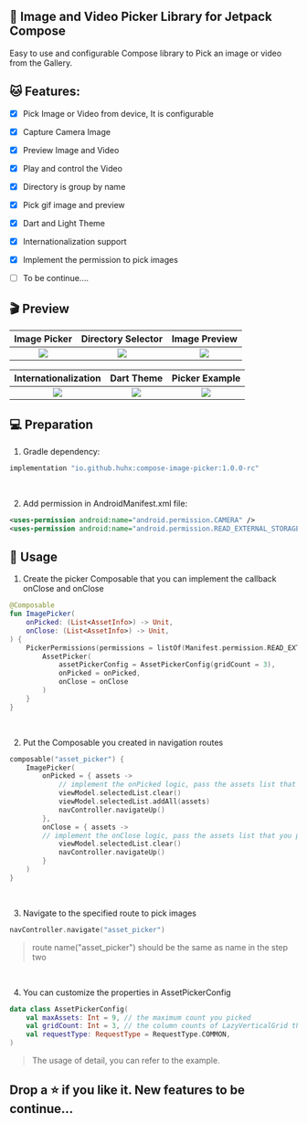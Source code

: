 ## 📸&nbsp;Image and Video Picker Library for Jetpack Compose

Easy to use and configurable Compose library to Pick an image or video from the Gallery.


## 🐱&nbsp;Features:
- [x] Pick Image or Video from device, It is configurable
- [x] Capture Camera Image
- [x] Preview Image and Video
- [x] Play and control the Video
- [x] Directory is group by name
- [x] Pick gif image and preview
- [x] Dart and Light Theme
- [x] Internationalization support
- [x] Implement the permission to pick images
- [ ] To be continue....


## 🎬&nbsp;Preview

Image Picker    |         Directory Selector      |       Image Preview        |
:-------------------------:|:-------------------------:|:-------------------------:
![](https://user-images.githubusercontent.com/15972372/181038075-b268f17b-9799-4a87-9dec-bbd865fe516e.gif)  |  ![](https://user-images.githubusercontent.com/15972372/181038392-d1bf6886-4bba-4a8c-bb14-ea454a0d52ba.gif)  |  ![](https://user-images.githubusercontent.com/15972372/181038444-e54fe454-d158-4b2c-ad7a-95d2e8bfe9a7.gif)

Internationalization   |         Dart Theme     |        Picker Example       |
:-------------------------:|:-------------------------:|:-------------------------:
![](https://user-images.githubusercontent.com/15972372/182802765-0e091698-2994-49e6-8a57-1367fb39ef45.gif)  |  ![](https://user-images.githubusercontent.com/15972372/182802666-a82ef410-2a52-4f7d-854f-425e06e1896a.gif)  |  ![](https://user-images.githubusercontent.com/15972372/182802821-a6c0c2d9-f997-4e89-9e6f-64b9297ec92b.gif)


## 💻&nbsp;Preparation

1. Gradle dependency:
```groovy
implementation "io.github.huhx:compose-image-picker:1.0.0-rc"
```

<br>

2. Add permission in AndroidManifest.xml file:
```xml
<uses-permission android:name="android.permission.CAMERA" />
<uses-permission android:name="android.permission.READ_EXTERNAL_STORAGE" />
```


## 🎨&nbsp;Usage

1. Create the picker Composable that you can implement the callback onClose and onClose
```kotlin
@Composable
fun ImagePicker(
    onPicked: (List<AssetInfo>) -> Unit,
    onClose: (List<AssetInfo>) -> Unit,
) {
    PickerPermissions(permissions = listOf(Manifest.permission.READ_EXTERNAL_STORAGE, Manifest.permission.CAMERA)) {
        AssetPicker(
            assetPickerConfig = AssetPickerConfig(gridCount = 3),
            onPicked = onPicked,
            onClose = onClose
        )
    }
}
```
<br>

2. Put the Composable you created in navigation routes
```kotlin
composable("asset_picker") {
    ImagePicker(
        onPicked = { assets -> 
            // implement the onPicked logic, pass the assets list that you picked
            viewModel.selectedList.clear()
            viewModel.selectedList.addAll(assets)
            navController.navigateUp()
        },
        onClose = { assets ->
        // implement the onClose logic, pass the assets list that you picked
            viewModel.selectedList.clear()
            navController.navigateUp()
        }
    )
}
```
<br>

3. Navigate to the specified route to pick images
```kotlin
navController.navigate("asset_picker") 
```
> route name("asset_picker") should be the same as name in the step two

<br>

4. You can customize the properties in AssetPickerConfig
```kotlin
data class AssetPickerConfig(
    val maxAssets: Int = 9, // the maximum count you picked
    val gridCount: Int = 3, // the column counts of LazyVerticalGrid that layout the images
    val requestType: RequestType = RequestType.COMMON,
)
```
> The usage of detail, you can refer to the example. 

## Drop a ⭐ if you like it. New features to be continue...


